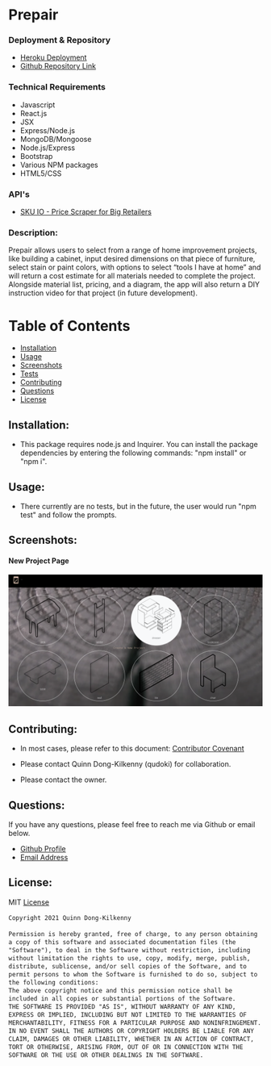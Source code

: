 # Prepair

### Deployment & Repository

- [Heroku Deployment](https://prepair-final.herokuapp.com/)
- [Github Repository Link](https://github.com/Luisfeliz3/prepair)

### Technical Requirements
* Javascript
* React.js
* JSX
* Express/Node.js
* MongoDB/Mongoose
* Node.js/Express
* Bootstrap
* Various NPM packages
* HTML5/CSS

### API's
- [SKU IO - Price Scraper for Big Retailers](https://rapidapi.com/a.rachitskiy/api/sku-io/endpoints)
  
### Description: 
 Prepair allows users to select from a range of home improvement projects, like building a cabinet, input desired dimensions on that piece of furniture, select stain or paint colors, with options to select “tools I have at home” and will return a cost estimate for all materials needed to complete the project. Alongside material list, pricing, and a diagram, the app will also return a DIY instruction video for that project (in future development).

# Table of Contents
- [Installation](https://github.com/Luisfeliz3/prepair/blob/main/README.md#installation)
- [Usage](https://github.com/qudoki/Luisfeliz3/prepair/blob/main/README.md#usage)
- [Screenshots](https://github.com/Luisfeliz3/prepair/blob/main/README.md#screenshots)
- [Tests](https://github.com/Luisfeliz3/prepair/blob/main/README.md#usage)
- [Contributing](https://github.com/Luisfeliz3/prepair/blob/main/README.md#contributions)
- [Questions](https://github.com/Luisfeliz3/prepair/blob/main/README.md#questions)
- [License](https://github.com/Luisfeliz3/prepair/blob/main/README.md#license)

## Installation:
- This package requires node.js and Inquirer. You can install the package dependencies by entering the following commands: "npm install" or "npm i".

## Usage:
- There currently are no tests, but in the future, the user would run "npm test" and follow the prompts.

## Screenshots:

#### New Project Page
![ScreenShot](./client/public/new.png)


## Contributing:
- In most cases, please refer to this document: [Contributor Covenant](https://www.contributor-covenant.org/) 

- Please contact Quinn Dong-Kilkenny (qudoki) for collaboration.
- Please contact the owner.


## Questions:
If you have any questions, please feel free to reach me via Github or email below.

- [Github Profile](https://github.com/qudoki)
- [Email Address](qdong327@gmail.com)

 
## License: 
MIT
[License](https://img.shields.io/badge/license-MIT-green")

    Copyright 2021 Quinn Dong-Kilkenny 

    Permission is hereby granted, free of charge, to any person obtaining a copy of this software and associated documentation files (the "Software"), to deal in the Software without restriction, including without limitation the rights to use, copy, modify, merge, publish, distribute, sublicense, and/or sell copies of the Software, and to permit persons to whom the Software is furnished to do so, subject to the following conditions:
    The above copyright notice and this permission notice shall be included in all copies or substantial portions of the Software.
    THE SOFTWARE IS PROVIDED "AS IS", WITHOUT WARRANTY OF ANY KIND, EXPRESS OR IMPLIED, INCLUDING BUT NOT LIMITED TO THE WARRANTIES OF MERCHANTABILITY, FITNESS FOR A PARTICULAR PURPOSE AND NONINFRINGEMENT. IN NO EVENT SHALL THE AUTHORS OR COPYRIGHT HOLDERS BE LIABLE FOR ANY CLAIM, DAMAGES OR OTHER LIABILITY, WHETHER IN AN ACTION OF CONTRACT, TORT OR OTHERWISE, ARISING FROM, OUT OF OR IN CONNECTION WITH THE SOFTWARE OR THE USE OR OTHER DEALINGS IN THE SOFTWARE.